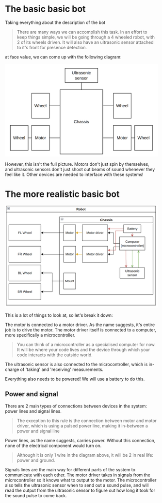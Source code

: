 # The basic basic bot
Taking everything about the description of the bot 

>There are many ways we can accomplish this task. In an effort to keep things simple, we will be going through a 4 wheeled robot, with 2 of its wheels driven. It will also have an ultrasonic sensor attached to it's front for presence detection.

at face value, we can come up with the following diagram: 

![basic_basic_bot_image](./img/basic_basic_bot.png)

However, this isn't the full picture. Motors don't just spin by themselves, and ultrasonic sensors don't just shoot out beams of sound whenever they feel like it. Other devices are needed to interface with these systems!

# The more realistic basic bot

![basic_bot_image](./img/basic_bot.png)

This is a lot of things to look at, so let's break it down: 

The motor is connected to a motor driver. As the name suggests, it's entire job is to drive the motor. The motor driver itself is connected to a computer, more specifically a microcontroller. 

> You can think of a microcontroller as a specialised computer for now. It will be where your code lives and the device through which your code interacts with the outside world.  

The ultrasonic sensor is also connected to the microcontroller, which is in-charge of 'taking' and 'receiving' measurements.

Everything also needs to be powered! We will use a battery to do this. 

## Power and signal 
There are 2 main types of connections between devices in the system: power lines and signal lines. 

> The exception to this rule is the connection between motor and motor driver, which is using a pulsed power line, making it in-between a power and signal line 

Power lines, as the name suggests, carries power. Without this connection, none of the electrical component would turn on. 

> Although it is only 1 wire in the diagram above, it will be 2 in real life: power and ground.

Signals lines are the main way for different parts of the system to communicate with each other. The motor driver takes in signals from the microcontroller so it knows what to output to the motor. The microcontroller also tells the ultrasonic sensor when to send out a sound pulse, and will read the output from the ultrasonic sensor to figure out how long it took for the sound pulse to come back.
